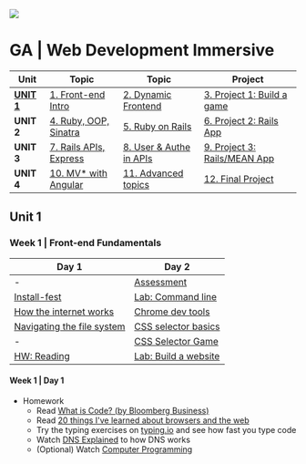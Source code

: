 ![](https://ga-dash.s3.amazonaws.com/production/assets/logo-9f88ae6c9c3871690e33280fcf557f33.png)
# GA | Web Development Immersive

| Unit       | Topic                              | Topic                              | Project
|------------|------------------------------------|------------------------------------|--------------------------------------
| **[UNIT 1](#unit1)** | [1. Front-end Intro](#week1)       | [2. Dynamic Frontend](#week2)      | [3. Project 1: Build a game](#week3)
| **UNIT 2** | [4. Ruby, OOP, Sinatra](#week4)    | [5. Ruby on Rails](#week5)         | [6. Project 2: Rails App](#week6)
| **UNIT 3** | [7. Rails APIs, Express](#week7)   | [8. User & Authe in APIs](#week8)  | [9. Project 3: Rails/MEAN App](#week9)
| **UNIT 4** | [10. MV* with Angular](#week10)    | [11. Advanced topics](#week11)     | [12. Final Project](#week12)

<a name="unit1"></a>
## Unit 1

<a name="week1"></a>
### Week 1 | Front-end Fundamentals

Day 1                                   | Day 2
--------------------------------------- | --------------------------------------
 -                                      | [Assessment][1-2Z]
[Install-fest][1-1A]                    | [Lab: Command line][1-1D]
[How the internet works][1-1B]          | [Chrome dev tools][1-2A]
[Navigating the file system][1-1C]      | [CSS selector basics ][1-2B]
-                                       | [CSS Selector Game](http://flukeout.github.io)
[HW: Reading][1-1E]                     | [Lab: Build a website][1-2C]

[1-1A]: 00-programming/install-fest/README.md                     "Install-Fest!"
[1-1B]: 00-programming/internet-fundamentals-lesson               "Internet fundamentals"
[1-1C]: 01-workflow/terminal-navigating-the-file-system-lesson    "Navigating the file system"
[1-1E]: #w1d1                                                     "Homework"

[1-2Z]: 14-assessments/w01d2.md                                   "Assessment"
[1-1D]: 01-workflow/command-line-lab                              "Command line lab"
[1-2A]: 01-workflow/chrome-dev-tools-lesson                       "Chrome Dev Tools"
[1-2B]: 02-front-end-intro/css-selector-basics                    "CSS Selector Basics"
[1-2C]: 02-front-end-intro/html-css-website-lab                   "Build a website"


#### Week 1 | Day 1
<a name="w1d1"></a>
- Homework
  - Read [What is Code? (by Bloomberg Business)](http://www.bloomberg.com/graphics/2015-paul-ford-what-is-code/)
  - Read [20 things I've learned about browsers and the web](http://www.20thingsilearned.com/en-US/home)
  - Try the typing exercises on [typing.io](https://www.typing.io/) and see how fast you type code
  - Watch [DNS Explained](https://www.youtube.com/watch?v=72snZctFFtA) to how DNS works
  - (Optional) Watch [Computer Programming](https://www.youtube.com/watch?v=OWsyrnOBsJs)
